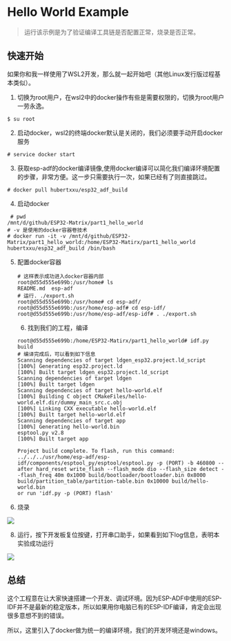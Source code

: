 # Hello World Example

>  运行该示例是为了验证编译工具链是否配置正常，烧录是否正常。

## 快速开始

如果你和我一样使用了WSL2开发，那么就一起开始吧（其他Linux发行版过程基本类似）。

1. 切换为root用户，在wsl2中的docker操作有些是需要权限的，切换为root用户一劳永逸。

```shell
$ su root
```

2. 启动docker，wsl2的终端docker默认是关闭的，我们必须要手动开启docker服务

```shell
# service docker start
```

3. 获取esp-adf的docker编译镜像,使用docker编译可以简化我们编译环境配置的步骤，非常方便。这一步只需要执行一次，如果已经有了则直接跳过。

```shell
# docker pull hubertxxu/esp32_adf_build
```

4. 启动docker

```shell
 # pwd
/mnt/d/github/ESP32-Matrix/part1_hello_world
# -v 是使用的docker容器卷技术
# docker run -it -v /mnt/d/github/ESP32-Matrix/part1_hello_world:/home/ESP32-Matirx/part1_hello_world hubertxxu/esp32_adf_build /bin/bash
```

5. 配置docker容器

   ```shell
   # 这样表示成功进入docker容器内部
   root@d55d555e699b:/usr/home# ls
   README.md  esp-adf
   # 运行. ./export.sh
   root@d55d555e699b:/usr/home# cd esp-adf/
   root@d55d555e699b:/usr/home/esp-adf# cd esp-idf/ 
   root@d55d555e699b:/usr/home/esp-adf/esp-idf# . ./export.sh
   ```

   6. 找到我们的工程，编译

   ```shell
   root@d55d555e699b:/home/ESP32-Matirx/part1_hello_world# idf.py build
   # 编译完成后，可以看到如下信息
   Scanning dependencies of target ldgen_esp32.project.ld_script
   [100%] Generating esp32.project.ld
   [100%] Built target ldgen_esp32.project.ld_script
   Scanning dependencies of target ldgen
   [100%] Built target ldgen
   Scanning dependencies of target hello-world.elf
   [100%] Building C object CMakeFiles/hello-world.elf.dir/dummy_main_src.c.obj
   [100%] Linking CXX executable hello-world.elf
   [100%] Built target hello-world.elf
   Scanning dependencies of target app
   [100%] Generating hello-world.bin
   esptool.py v2.8
   [100%] Built target app
   
   Project build complete. To flash, run this command:
   ../../../usr/home/esp-adf/esp-idf/components/esptool_py/esptool/esptool.py -p (PORT) -b 460800 --after hard_reset write_flash --flash_mode dio --flash_size detect --flash_freq 40m 0x1000 build/bootloader/bootloader.bin 0x8000 build/partition_table/partition-table.bin 0x10000 build/hello-world.bin
   or run 'idf.py -p (PORT) flash'
   ```

7. 烧录

![](D:\github\ESP32-Matrix\images\download.png)

8. 运行，按下开发板复位按键，打开串口助手，如果看到如下log信息，表明本实验成功运行

![](D:\github\ESP32-Matrix\images\helloworldrun.png)

## 总结

这个工程意在让大家快速搭建一个开发、调试环境。因为ESP-ADF中使用的ESP-IDF并不是最新的稳定版本，所以如果用你电脑已有的ESP-IDF编译，肯定会出现很多意想不到的错误。

所以，这里引入了docker做为统一的编译环境，我们的开发环境还是windows。
